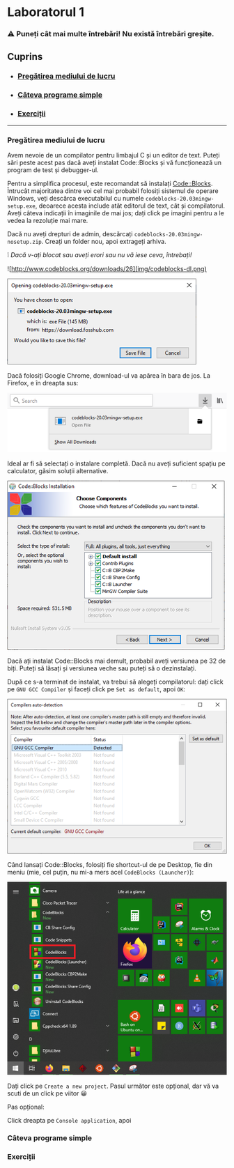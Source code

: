 # Laboratorul 1

### ⚠ **Puneți cât mai multe întrebări! Nu există întrebări greșite.**

## Cuprins
* ### [Pregătirea mediului de lucru](#pregătirea-mediului-de-lucru)
* ### [Câteva programe simple](#câteva-programe-simple)
* ### [Exerciții](#exerciții)

---

### Pregătirea mediului de lucru

Avem nevoie de un compilator pentru limbajul C și un editor de text. Puteți sări peste acest pas dacă aveți instalat Code::Blocks și vă funcționează un program de test și debugger-ul.

Pentru a simplifica procesul, este recomandat să instalați [Code::Blocks](http://www.codeblocks.org/downloads/26). Întrucât majoritatea dintre voi cel mai probabil folosiți sistemul de operare Windows, veți descărca executabilul cu numele `codeblocks-20.03mingw-setup.exe`, deoarece acesta include atât editorul de text, cât și compilatorul. Aveți câteva indicații în imaginile de mai jos; dați click pe imagini pentru a le vedea la rezoluție mai mare.

Dacă nu aveți drepturi de admin, descărcați `codeblocks-20.03mingw-nosetup.zip`. Creați un folder nou, apoi extrageți arhiva.

❕ *Dacă v-ați blocat sau aveți erori sau nu vă iese ceva, întrebați!*

![http://www.codeblocks.org/downloads/26](img/codeblocks-dl.png)

![](img/cb-dl.png)

Dacă folosiți Google Chrome, download-ul va apărea în bara de jos. La Firefox, e în dreapta sus:

![](img/ff-dl.png)

Ideal ar fi să selectați o instalare completă. Dacă nu aveți suficient spațiu pe calculator, găsim soluții alternative.

![](img/cb-install.png)

Dacă ați instalat Code::Blocks mai demult, probabil aveți versiunea pe 32 de biți. Puteți să lăsați și versiunea veche sau puteți să o dezinstalați.

După ce s-a terminat de instalat, va trebui să alegeți compilatorul: dați click pe `GNU GCC Compiler` și faceți click pe `Set as default`, apoi `OK`:

![](img/compiler.png)

Când lansați Code::Blocks, folosiți fie shortcut-ul de pe Desktop, fie din meniu (mie, cel puțin, nu mi-a mers acel `CodeBlocks (Launcher)`):

![](img/launcher.png)

Dați click pe `Create a new project`. Pasul următor este opțional, dar vă va scuti de un click pe viitor 😀

Pas opțional:

Click dreapta pe `Console application`, apoi 

### Câteva programe simple

### Exerciții
